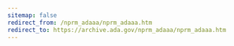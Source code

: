 ```yaml
---
sitemap: false 
redirect_from: /nprm_adaaa/nprm_adaaa.htm 
redirect_to: https://archive.ada.gov/nprm_adaaa/nprm_adaaa.htm 
---
```

